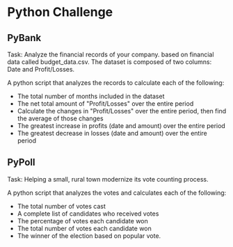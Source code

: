 # Python Challenge

## PyBank

Task: Analyze the financial records of your company. based on financial data called budget_data.csv. The dataset is composed of two columns: Date and Profit/Losses.

A python script that analyzes the records to calculate each of the following:

* The total number of months included in the dataset
* The net total amount of "Profit/Losses" over the entire period
* Calculate the changes in "Profit/Losses" over the entire period, then find the average of those changes
* The greatest increase in profits (date and amount) over the entire period
* The greatest decrease in losses (date and amount) over the entire period

## PyPoll

Task: Helping a small, rural town modernize its vote counting process.

A python script that analyzes the votes and calculates each of the following:

* The total number of votes cast
* A complete list of candidates who received votes
* The percentage of votes each candidate won
* The total number of votes each candidate won
* The winner of the election based on popular vote.

